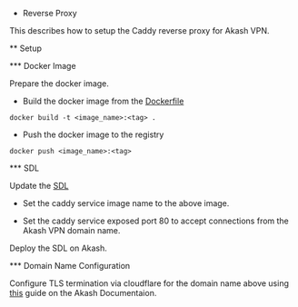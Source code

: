 * Reverse Proxy

This describes how to setup the Caddy reverse proxy for Akash VPN.

** Setup

*** Docker Image

Prepare the docker image.

- Build the docker image from the [Dockerfile](Dockerfile)

`docker build -t <image_name>:<tag> .`

- Push the docker image to the registry

`docker push <image_name>:<tag>`

*** SDL

Update the [SDL](../deploy.yml)

- Set the caddy service image name to the above image.

- Set the caddy service exposed port 80 to accept connections from the
  Akash VPN domain name.
  
Deploy the SDL on Akash.

*** Domain Name Configuration

Configure TLS termination via cloudflare for the domain name above
using [this][tls] guide on the Akash Documentaion.

[tls]: https://akash.network/docs/guides/deployments/tls-termination-of-akash-deployment/
